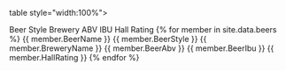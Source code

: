 table style="width:100%">
  <tr>
    <th>Beer </th>
    <th>Style</th>
    <th>Brewery</th>
    <th>ABV</th>
    <th>IBU</th>
    <th>Hall Rating</th>
  </tr>
  {% for member in site.data.beers %}
  <tr>
  <td>{{ member.BeerName }}</td>
  <td>{{ member.BeerStyle }}</td>
  <td>{{ member.BreweryName }}</td>
  <td>{{ member.BeerAbv }}</td>
  <td>{{ member.BeerIbu }}</td>
  <td>{{ member.HallRating }}</td>
  </tr>
  {% endfor %}
</table>
